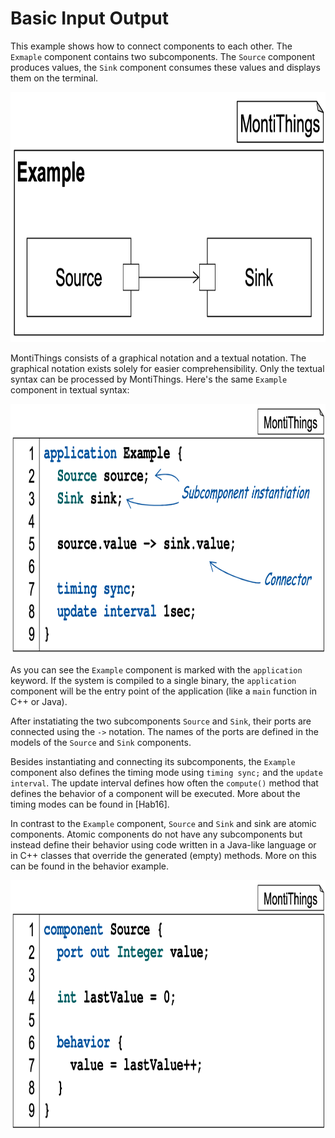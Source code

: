 # Basic Input Output

This example shows how to connect components to each other. 
The `Exmaple` component contains two subcomponents. The `Source` component produces
values, the `Sink` component consumes these values and displays them on the 
terminal.

<img src="docs/BasicInputOutput.png" alt="drawing" height="400px"/>

MontiThings consists of a graphical notation and a textual notation. The 
graphical notation exists solely for easier comprehensibility. Only the textual
syntax can be processed by MontiThings. Here's the same `Example` component in 
textual syntax:

<img src="docs/BasicInputOutputExampleCode.png" alt="drawing" height="400px"/>

As you can see the `Example` component is marked with the `application` keyword.
If the system is compiled to a single binary, the `application` component will
be the entry point of the application (like a `main` function in C++ or Java).

After instatiating the two subcomponents `Source` and `Sink`, their ports are
connected using the `->` notation. The names of the ports are defined in the 
models of the `Source` and `Sink` components. 

Besides instantiating and connecting its subcomponents, the `Example` component
also defines the timing mode using `timing sync;` and the `update interval`. 
The update interval defines how often the `compute()` method that defines the 
behavior of a component will be executed. More about the timing modes can be 
found in [Hab16].

In contrast to the `Example` component, `Source` and `Sink` and sink are atomic
components. Atomic components do not have any subcomponents but instead define
their behavior using code written in a Java-like language or in C++ classes that
override the generated (empty) methods. More on this can be found in the 
behavior example. 

<img src="docs/BasicInputOutputSourceCode.png" alt="drawing" height="400px"/>

